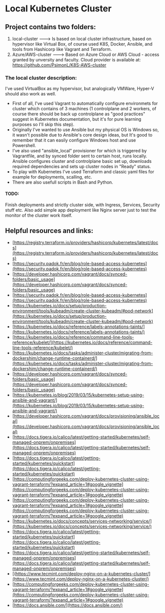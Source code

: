 # Local Kubernetes Cluster

## Project contains two folders:
1. local-cluster ---> Is based on local cluster infrastructure, based on hypervisor like Virtual Box, of course used K8S, Docker, Ansible, and tools from Hashicorp like Vagrant and Terraform.  
2. Azure/AWS-cluster ---> Based on Azure Cloud or AWS Cloud - access granted by unversity and faculty. 
Cloud provider is available at: https://github.com/PsimonL/K8S-AWS-cluster   

### The local cluster description:  
I've used VirtualBox as my hypervisor, but analogically VMWare, Hyper-V should also work as well.  
- First of all, I've used Vagrant to automatically configure environmets for cluster which contains of 3 machines (1 controlplane and 2 workers, of course there should be back up controlplane as "good practices" suggest in Kubernetes documentation, but it's for pure learning purposes so I'll skip this step). 
- Originally I've wanted to use Ansible but my physical OS is Windows so, it wasn't possible due to Ansible's core design ideas, but It's good to remember that it can easily configure Windows host and use Powershell. 
- I've also used "ansible_local" provisioner for which is triggered by Vagrantfile, and by synced folder sent to certain host, runs locally. Ansible configures cluster and controlplane basic set up, downloads required dependencies and sets up cluster nodes in "Ready" status. 
- To play with Kubernetes I've used Terraform and classic yaml files for example for deployments, scalling, etc.
- There are also usefull scripts in Bash and Python.

#### TODO:
Finish deployments and strictly cluster side, with Ingress, Services, Security stuff etc. Also add simple app deployment like Nginx server just to test the monitor of the cluster work itself.

## Helpful resources and links:
- [https://registry.terraform.io/providers/hashicorp/kubernetes/latest/docs](https://registry.terraform.io/providers/hashicorp/kubernetes/latest/docs)
- [https://security.padok.fr/en/blog/role-based-access-kubernetes](https://security.padok.fr/en/blog/role-based-access-kubernetes)
- [https://developer.hashicorp.com/vagrant/docs/synced-folders/basic_usage](https://developer.hashicorp.com/vagrant/docs/synced-folders/basic_usage)
- [https://security.padok.fr/en/blog/role-based-access-kubernetes](https://security.padok.fr/en/blog/role-based-access-kubernetes)
- [https://kubernetes.io/docs/setup/production-environment/tools/kubeadm/create-cluster-kubeadm/#pod-network](https://kubernetes.io/docs/setup/production-environment/tools/kubeadm/create-cluster-kubeadm/#pod-network)
- [https://kubernetes.io/docs/reference/labels-annotations-taints/](https://kubernetes.io/docs/reference/labels-annotations-taints/)
- [https://kubernetes.io/docs/reference/command-line-tools-reference/kubelet/](https://kubernetes.io/docs/reference/command-line-tools-reference/kubelet/)
- [https://kubernetes.io/docs/tasks/administer-cluster/migrating-from-dockershim/change-runtime-containerd/](https://kubernetes.io/docs/tasks/administer-cluster/migrating-from-dockershim/change-runtime-containerd/)
- [https://developer.hashicorp.com/vagrant/docs/synced-folders/basic_usage](https://developer.hashicorp.com/vagrant/docs/synced-folders/basic_usage)
- [https://kubernetes.io/blog/2019/03/15/kubernetes-setup-using-ansible-and-vagrant/](https://kubernetes.io/blog/2019/03/15/kubernetes-setup-using-ansible-and-vagrant/)
- [https://developer.hashicorp.com/vagrant/docs/provisioning/ansible_local](https://developer.hashicorp.com/vagrant/docs/provisioning/ansible_local)
- [https://docs.tigera.io/calico/latest/getting-started/kubernetes/self-managed-onprem/onpremises](https://docs.tigera.io/calico/latest/getting-started/kubernetes/self-managed-onprem/onpremises)
- [https://docs.tigera.io/calico/latest/getting-started/kubernetes/quickstart](https://docs.tigera.io/calico/latest/getting-started/kubernetes/quickstart)
- [https://computingforgeeks.com/deploy-kubernetes-cluster-using-vagrant-terraform/?expand_article=1#google_vignette](https://computingforgeeks.com/deploy-kubernetes-cluster-using-vagrant-terraform/?expand_article=1#google_vignette)
- [https://computingforgeeks.com/deploy-kubernetes-cluster-using-vagrant-terraform/?expand_article=1#google_vignette](https://computingforgeeks.com/deploy-kubernetes-cluster-using-vagrant-terraform/?expand_article=1#google_vignette)
- [https://kubernetes.io/docs/concepts/services-networking/service/](https://kubernetes.io/docs/concepts/services-networking/service/)
- [https://docs.tigera.io/calico/latest/getting-started/kubernetes/quickstart](https://docs.tigera.io/calico/latest/getting-started/kubernetes/quickstart)
- [https://docs.tigera.io/calico/latest/getting-started/kubernetes/self-managed-onprem/onpremises](https://docs.tigera.io/calico/latest/getting-started/kubernetes/self-managed-onprem/onpremises)
- [(https://www.tecmint.com/deploy-nginx-on-a-kubernetes-cluster/](https://www.tecmint.com/deploy-nginx-on-a-kubernetes-cluster/)
- [https://computingforgeeks.com/deploy-kubernetes-cluster-using-vagrant-terraform/?expand_article=1#google_vignette](https://computingforgeeks.com/deploy-kubernetes-cluster-using-vagrant-terraform/?expand_article=1#google_vignette)
- [https://docs.ansible.com/](https://docs.ansible.com/)